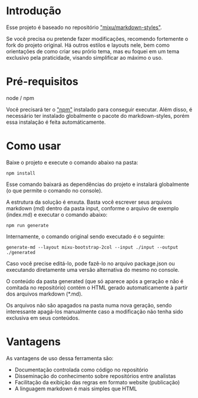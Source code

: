 # Introdução

Esse projeto é baseado no repositório ["mixu/markdown-styles"](https://github.com/mixu/markdown-styles).

Se você precisa ou pretende fazer modificações, recomendo fortemente o fork do projeto original. Há outros estilos e layouts nele, bem como orientações de como criar seu prório tema, mas eu foquei em um tema exclusivo pela praticidade, visando simplificar ao máximo o uso.

# Pré-requisitos

node / npm

Você precisará ter o ["npm"](https://www.npmjs.com/get-npm) instalado para conseguir executar. Além disso, é necessário ter instalado globalmente o pacote do markdown-styles, porém essa instalação é feita automáticamente.

# Como usar

Baixe o projeto e execute o comando abaixo na pasta:

```
npm install
```

Esse comando baixará as dependências do projeto e instalará globalmente (o que permite o comando no console). 

A estrutura da solução é enxuta. Basta você escrever seus arquivos markdown (md) dentro da pasta input, conforme o arquivo de exemplo (index.md) e executar o comando abaixo:

```
npm run generate
```

Internamente, o comando original sendo executado é o seguinte:

```
generate-md --layout mixu-bootstrap-2col --input ./input --output ./generated
```

Caso você precise editá-lo, pode fazê-lo no arquivo package.json ou executando diretamente uma versão alternativa do mesmo no console.

O conteúdo da pasta generated (que só aparece após a geração e não é comitada no repositório) contém o HTML gerado automaticamente à partir dos arquivos markdown (*.md).

Os arquivos não são apagados na pasta numa nova geração, sendo interessante apagá-los manualmente caso a modificação não tenha sido exclusiva em seus conteúdos.

# Vantagens

As vantagens de uso dessa ferramenta são:

* Documentação controlada como código no repositório
* Disseminação do conhecimento sobre repositórios entre analistas
* Facilitação da exibição das regras em formato website (publicação)
* A linguagem markdown é mais simples que HTML